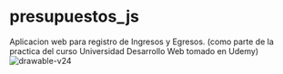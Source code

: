 # presupuestos_js
Aplicacion web para registro de Ingresos y Egresos. (como parte de la practica del curso Universidad Desarrollo Web tomado en Udemy)
<img align="center" src="https://github.com/GabrielTellezG/presupuestos_js/img/Sum.jpg/" alt="drawable-v24"/>

